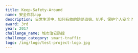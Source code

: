 ```yaml
---
title: Keep-Safety-Around
name: 安全你我app
description: 日常生活中，如何有效的防范盗窃、扒手，保护个人安全？
award: 3rd
year: 2017
challenge_name: 城市治安防控
challenge_category: smart-traffic
logo: /img/logo/test-project-logo.jpg
---
```

